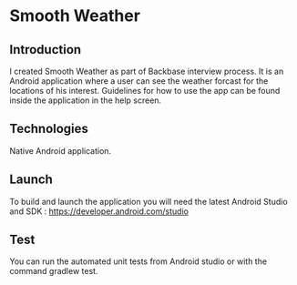 # Smooth Weather

## Introduction
I created Smooth Weather as part of Backbase interview process. It is an Android application where a user can see the weather forcast for the locations of his interest. Guidelines for how to use the app can be found inside the application in the help screen.

## Technologies
Native Android application.

## Launch
To build and launch the application you will need the latest Android Studio and SDK : https://developer.android.com/studio

## Test
You can run the automated unit tests from Android studio or with the command gradlew test.
